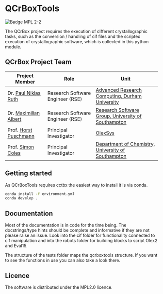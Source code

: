 # QCrBoxTools

![Badge MPL 2-2](https://img.shields.io/badge/License-MPL_2.0-FF7139.svg?style=for-the-badge)

The QCrBox project requires the execution of different crystallographic tasks, such as the conversion / handling of cif files and the scripted execution of crystallographic software, which is collected in this python module.

## QCrBox Project Team
| Project Member   | Role  | Unit   |
|------------------|-------|--------|
| Dr. [Paul Niklas Ruth](https://github.com/Niolon)             |  Research Software Engineer (RSE) | [Advanced Research Computing, Durham University](https://www.durham.ac.uk/research/institutes-and-centres/advanced-research-computing/)                       |
| Dr. [Maximilian Albert](https://github.com/maxalbert)       |  Research Software Engineer (RSE) | [Research Software Group, University of Southampton ](https://rsgsoton.net/)                       |
| Prof. [Horst Puschmann](https://github.com/mulomulo) | Principal Investigator      | [OlexSys](https://www.olexsys.org/) |
| Prof. [Simon Coles](https://www.southampton.ac.uk/people/5wzkxv/professor-simon-coles)  | Principal Investigator      | [Department of Chemistry, University of Southampton](https://www.southampton.ac.uk/research/areas/chemistry) |

## Getting started

As QCrBoxTools requires cctbx the easiest way to install it is via conda.

```bash
conda install -f environment.yml
conda develop .
```

## Documentation
Most of the documentation is in code for the time being. The docstrings/type hints should be complete and informative if they are not please raise an issue. Look into the cif folder for functionality connected to cif manipulation and into the robots folder for building blocks to script Olex2 and Eval15.

The structure of the tests folder maps the qcrboxtools structure. If you want to see the functions in use you can also take a look there.

## Licence
The software is distributed under the MPL2.0 licence.